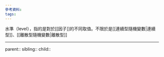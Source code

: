 ```yaml
---
參考資料:
tags:
---
```

水準（level），指的是對於[[因子]]的不同取值。不限於是[[連續型隨機變數|連續型]]、[[離散型隨機變數|離散型]]
- - -
parent::
sibling::
child::